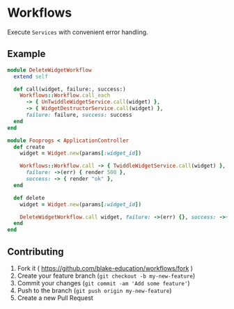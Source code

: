 # Workflows

Execute `Services` with convenient error handling.

## Example

```ruby
module DeleteWidgetWorkflow
  extend self

  def call(widget, failure:, success:)
    Workflows::Workflow.call_each
      -> { UnTwiddleWidgetService.call(widget) },
      -> { WidgetDestructorService.call(widget) },
      failure: failure, success: success
  end
end

module Fooprogs < ApplicationController
  def create
    widget = Widget.new(params[:widget_id])

    Workflows::Workflow.call -> { TwiddleWidgetService.call(widget) },
      failure: ->(err) { render 500 },
      success: -> { render "ok" },
  end

  def delete
    widget = Widget.new(params[:widget_id])

    DeleteWidgetWorkflow.call widget, failure: ->(err) {}, success: ->{}
  end
end
```

## Contributing

1. Fork it ( https://github.com/blake-education/workflows/fork )
2. Create your feature branch (`git checkout -b my-new-feature`)
3. Commit your changes (`git commit -am 'Add some feature'`)
4. Push to the branch (`git push origin my-new-feature`)
5. Create a new Pull Request
